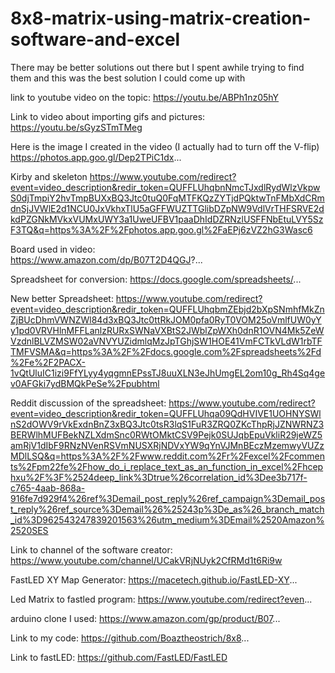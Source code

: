 # 8x8-matrix-using-matrix-creation-software-and-excel
There may be better solutions out there but I spent awhile trying to find them and this was the best solution I could come up with

link to youtube video on the topic: https://youtu.be/ABPh1nz05hY

Link to video about importing gifs and pictures: https://youtu.be/sGyzSTmTMeg

Here is the image I created in the video 
(I actually had to turn off the V-flip)
https://photos.app.goo.gl/Dep2TPiC1dx...

Kirby and skeleton https://www.youtube.com/redirect?event=video_description&redir_token=QUFFLUhqbnNmcTJxdlRydWlzVkpwS0djTmpiY2hvTmpBUXxBQ3Jtc0tuQ0FqMTFKQzZYTjdPQktwTnFMbXdCRmdnSjJVWlE2d1NCU0JxVkhxTlU5aGFFWUZTTGlibDZpNW9VdlVrTHFSRVE2dkdPZGNkMVkxVUMxUWY3a1UweUFBV1paaDhIdDZRNzlUSFFNbEtuLVY5SzF3TQ&q=https%3A%2F%2Fphotos.app.goo.gl%2FaEPj6zVZ2hG3Wasc6

Board used in video:  
https://www.amazon.com/dp/B07T2D4QGJ?...

Spreadsheet for conversion: https://docs.google.com/spreadsheets/...

New better Spreadsheet: https://www.youtube.com/redirect?event=video_description&redir_token=QUFFLUhqbmZEbjd2bXpSNmhfMkZnZjBUcDhmVWNZWl84d3xBQ3Jtc0ttRkJOM0pfa0RyT0VOM25oVmlfUW0yYy1pd0VRVHlnMFFLanlzRURxSWNaVXBtS2JWblZpWXh0dnR1OVN4Mk5ZeWVzdnlBLVZMSW02aVNVYUZidmlqMzJpTGhjSW1HOE41VmFCTkVLdW1rbTFTMFVSMA&q=https%3A%2F%2Fdocs.google.com%2Fspreadsheets%2Fd%2Fe%2F2PACX-1vQtUluIC1izi9FfYLyy4yqgmnEPssTJ8uuXLN3eJhUmgEL2om10g_Rh4Sq4gev0AFGki7ydBMQkPeSe%2Fpubhtml

Reddit discussion of the spreadsheet: https://www.youtube.com/redirect?event=video_description&redir_token=QUFFLUhqa09QdHVIVE1UOHNYSWlnS2dOWV9rVkExdnBnZ3xBQ3Jtc0tsR3lqS1FuR3ZRQ0ZKcThpRjJZNWRNZ3BERWlhMUFBekNZLXdmSnc0RWtOMktCSV9Pejk0SUJqbEpuVkliR29jeWZ5amRjV1dIbF9RNzNVenRSVmNUSXRjNDVxYW9qYnVJMnBEczMzemwyVUZzMDlLSQ&q=https%3A%2F%2Fwww.reddit.com%2Fr%2Fexcel%2Fcomments%2Fpm22fe%2Fhow_do_i_replace_text_as_an_function_in_excel%2Fhcephxu%2F%3F%2524deep_link%3Dtrue%26correlation_id%3Dee3b717f-c765-4aab-868a-916fe7d929f4%26ref%3Demail_post_reply%26ref_campaign%3Demail_post_reply%26ref_source%3Demail%26%25243p%3De_as%26_branch_match_id%3D962543247839201563%26utm_medium%3DEmail%2520Amazon%2520SES

Link to channel of the software creator: https://www.youtube.com/channel/UCakVRjNUyk2CfRMd1t6Ri9w

FastLED XY Map Generator:
https://macetech.github.io/FastLED-XY...

Led Matrix to fastled program:
https://www.youtube.com/redirect?even...

arduino clone I used:
https://www.amazon.com/gp/product/B07...

Link to my code:
https://github.com/Boaztheostrich/8x8...

Link to fastLED:
https://github.com/FastLED/FastLED
